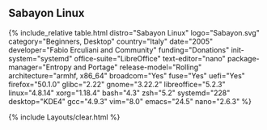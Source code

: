 ## Sabayon Linux
{% include_relative table.html distro="Sabayon Linux" logo="Sabayon.svg" category="Beginners, Desktop" country="Italy" date="2005" developer="Fabio Erculiani and Community" funding="Donations" init-system="systemd" office-suite="LibreOffice" text-editor="nano" package-manager="Entropy and Portage" release-model="Rolling" architecture="armhf, x86_64" broadcom="Yes" fuse="Yes" uefi="Yes" firefox="50.1.0" glibc="2.22" gnome="3.22.2" libreoffice="5.2.3" linux="4.8.14" xorg="1.18.4" bash="4.3" zsh="5.2" systemd="228" desktop="KDE4" gcc="4.9.3" vim="8.0" emacs="24.5" nano="2.6.3" %}

{% include Layouts/clear.html %}
